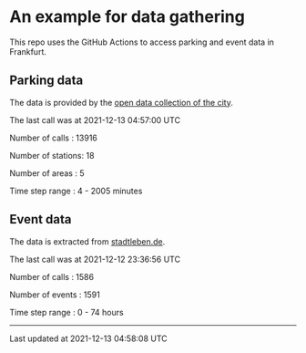 # An example for data gathering

This repo uses the GitHub Actions to access parking and event data in Frankfurt.

## Parking data
The data is provided by the [open data collection of the city](https://www.offenedaten.frankfurt.de/).

The last call was at 2021-12-13 04:57:00 UTC

Number of calls   : 13916

Number of stations:    18

Number of areas   :     5

Time step range   :     4 -  2005 minutes


## Event data
The data is extracted from [stadtleben.de](https://stadtleben.de/frankfurt/).

The last call was at 2021-12-12 23:36:56 UTC

Number of calls   : 1586

Number of events  : 1591

Time step range   :    0 -   74 hours


----

Last updated at 2021-12-13 04:58:08 UTC
